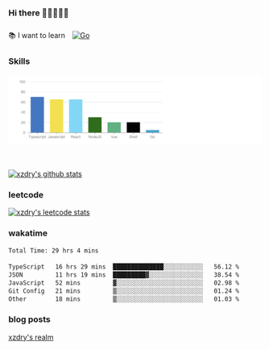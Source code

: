 ### Hi there 👋👋👋👋👋

 :books: I want to learn <a href="https://go.dev/" target="_blank"><img style="margin: 10px" src="https://profilinator.rishav.dev/skills-assets/go-original.svg" alt="Go" height="50" /></a>  

### Skills
![](img/2022-09-05-22-04-20.png)

<br />

[![xzdry's github stats](https://github-readme-stats.vercel.app/api?username=xzdry&count_private=true&show_icons=true&theme=vue)](https://github.com/xzdry)

### leetcode
[![xzdry's leetcode stats](https://leetcard.jacoblin.cool/xzdry-2?theme=light&font=Anek%20Kannada&site=cn)](https://leetcode.cn/u/xzdry-2/)

### wakatime
<!--START_SECTION:waka-->

```text
Total Time: 29 hrs 4 mins

TypeScript   16 hrs 29 mins  ██████████████░░░░░░░░░░░   56.12 %
JSON         11 hrs 19 mins  █████████▓░░░░░░░░░░░░░░░   38.54 %
JavaScript   52 mins         ▓░░░░░░░░░░░░░░░░░░░░░░░░   02.98 %
Git Config   21 mins         ▒░░░░░░░░░░░░░░░░░░░░░░░░   01.24 %
Other        18 mins         ▒░░░░░░░░░░░░░░░░░░░░░░░░   01.03 %
```

<!--END_SECTION:waka-->

### blog posts
[xzdry's realm](https://www.justdry.net/)
